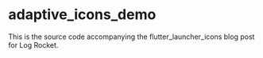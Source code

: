 # adaptive_icons_demo

This is the source code accompanying the flutter_launcher_icons blog post for Log Rocket.
